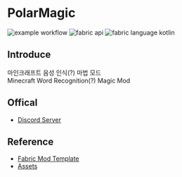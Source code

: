 # PolarMagic
![example workflow](https://github.com/Bukgeuk/PolarMagic/actions/workflows/build.yml/badge.svg)
![fabric api](https://img.shields.io/badge/Fabric%20API-0.37.1-blue)
![fabric language kotlin](https://img.shields.io/badge/Fabric%20Language%20Kotlin-1.6.2%2Bkotlin.1.5.20-blue)

## Introduce
마인크래프트 음성 인식(?) 마법 모드  
Minecraft Word Recognition(?) Magic Mod

## Offical
* [Discord Server](https://discord.gg/bmAyVpnrjR)

## Reference
* [Fabric Mod Template](https://github.com/natanfudge/fabric-example-mod-kotlin)
* [Assets](https://github.com/Electroblob77/Wizardry)
